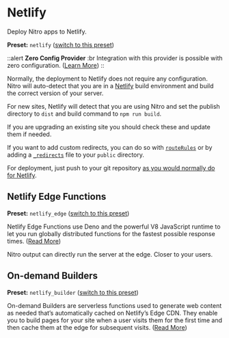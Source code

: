 # Netlify

Deploy Nitro apps to Netlify.

**Preset:** `netlify` ([switch to this preset](/deploy/#changing-the-deployment-preset))

::alert
**Zero Config Provider**
:br
Integration with this provider is possible with zero configuration. ([Learn More](/deploy/#zero-config-providers))
::

Normally, the deployment to Netlify does not require any configuration.
Nitro will auto-detect that you are in a [Netlify](https://www.netlify.com) build environment and build the correct version of your server.

For new sites, Netlify will detect that you are using Nitro and set the publish directory to `dist` and build command to `npm run build`.

If you are upgrading an existing site you should check these and update them if needed.

If you want to add custom redirects, you can do so with [`routeRules`](/config#routerules) or by adding a [`_redirects`](https://docs.netlify.com/routing/redirects/#syntax-for-the-redirects-file) file to your `public` directory.

For deployment, just push to your git repository [as you would normally do for Netlify](https://docs.netlify.com/configure-builds/get-started/).

## Netlify Edge Functions

**Preset:** `netlify_edge` ([switch to this preset](/deploy/#changing-the-deployment-preset))

Netlify Edge Functions use Deno and the powerful V8 JavaScript runtime to let you run globally distributed functions for the fastest possible response times. ([Read More](https://www.netlify.com/blog/announcing-serverless-compute-with-edge-functions))

Nitro output can directly run the server at the edge. Closer to your users.

## On-demand Builders

**Preset:** `netlify_builder` ([switch to this preset](/deploy/#changing-the-deployment-preset))

On-demand Builders are serverless functions used to generate web content as needed that’s automatically cached on Netlify’s Edge CDN. They enable you to build pages for your site when a user visits them for the first time and then cache them at the edge for subsequent visits.  ([Read More](https://docs.netlify.com/configure-builds/on-demand-builders/))

